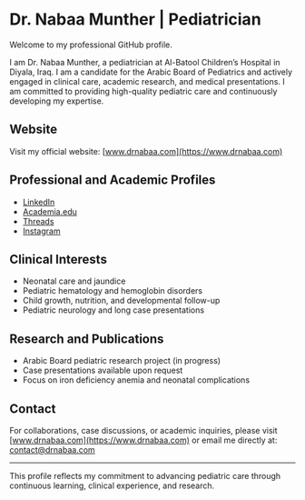 # Dr. Nabaa Munther | Pediatrician

Welcome to my professional GitHub profile.

I am Dr. Nabaa Munther, a pediatrician at Al-Batool Children’s Hospital in Diyala, Iraq. I am a candidate for the Arabic Board of Pediatrics and actively engaged in clinical care, academic research, and medical presentations. I am committed to providing high-quality pediatric care and continuously developing my expertise.

## Website
Visit my official website: [www.drnabaa.com](https://www.drnabaa.com)

## Professional and Academic Profiles
- [LinkedIn](https://drnabaamunther.academia.edu/)
- [Academia.edu](https://independent.academia.edu/MuntherNabaa)
- [Threads](https://www.threads.net/@nuoon_m_khala)
- [Instagram](https://www.instagram.com/nabaa_munther_khalaf)

## Clinical Interests
- Neonatal care and jaundice
- Pediatric hematology and hemoglobin disorders
- Child growth, nutrition, and developmental follow-up
- Pediatric neurology and long case presentations

## Research and Publications
- Arabic Board pediatric research project (in progress)
- Case presentations available upon request
- Focus on iron deficiency anemia and neonatal complications

## Contact
For collaborations, case discussions, or academic inquiries, please visit [www.drnabaa.com](https://www.drnabaa.com) or email me directly at: contact@drnabaa.com

---

This profile reflects my commitment to advancing pediatric care through continuous learning, clinical experience, and research.
